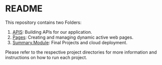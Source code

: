 # README
This repository contains two Folders:

1. [APIS](https://github.com/TomerBu/D290323ER/tree/main/ASP.Apis.Module): Building APIs for our application.
2. [Pages](https://github.com/TomerBu/D290323ER/tree/main/ASP.Pages.Module): Creating and managing dynamic active web pages.
3. [Summary.Module](https://github.com/TomerBu/D290323ER/tree/main/Final.Module.Summary.And.Cloud.Deployment): Final Projects and cloud deployment.

Please refer to the respective project directories for more information and instructions on how to run each project.

